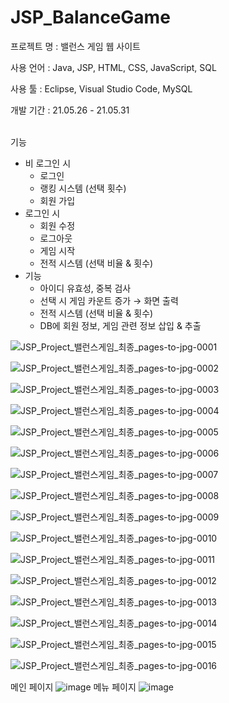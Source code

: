 # JSP_BalanceGame
프로젝트 명 : 밸런스 게임 웹 사이트

사용 언어 : Java, JSP, HTML, CSS, JavaScript, SQL

사용 툴 : Eclipse, Visual Studio Code, MySQL

개발 기간 : 21.05.26 - 21.05.31

<br>
기능

- 비 로그인 시
    - 로그인
    - 랭킹 시스템 (선택 횟수)
    - 회원 가입
- 로그인 시
    - 회원 수정
    - 로그아웃
    - 게임 시작
    - 전적 시스템 (선택 비율 & 횟수)
- 기능
    - 아이디 유효성, 중복 검사
    - 선택 시 게임 카운트 증가 → 화면 출력
    - 전적 시스템 (선택 비율 & 횟수)
    - DB에 회원 정보, 게임 관련 정보 삽입 & 추출

![JSP_Project_밸런스게임_최종_pages-to-jpg-0001](https://user-images.githubusercontent.com/50795314/120182892-f55f5980-c249-11eb-9eb6-ec450caee76e.jpg)

![JSP_Project_밸런스게임_최종_pages-to-jpg-0002](https://user-images.githubusercontent.com/50795314/120182897-f8f2e080-c249-11eb-9907-553908d54641.jpg)

![JSP_Project_밸런스게임_최종_pages-to-jpg-0003](https://user-images.githubusercontent.com/50795314/120182908-fb553a80-c249-11eb-8b21-34f8ddab3dd5.jpg)

![JSP_Project_밸런스게임_최종_pages-to-jpg-0004](https://user-images.githubusercontent.com/50795314/120182913-fd1efe00-c249-11eb-8a40-c6ae5ed70761.jpg)

![JSP_Project_밸런스게임_최종_pages-to-jpg-0005](https://user-images.githubusercontent.com/50795314/120182921-0019ee80-c24a-11eb-9492-88e10aab9603.jpg)

![JSP_Project_밸런스게임_최종_pages-to-jpg-0006](https://user-images.githubusercontent.com/50795314/120182930-027c4880-c24a-11eb-8c6c-721439de9412.jpg)

![JSP_Project_밸런스게임_최종_pages-to-jpg-0007](https://user-images.githubusercontent.com/50795314/120182941-04460c00-c24a-11eb-8c37-2f4ed15193bd.jpg)

![JSP_Project_밸런스게임_최종_pages-to-jpg-0008](https://user-images.githubusercontent.com/50795314/120182949-06a86600-c24a-11eb-8bf9-d8ef8eff365f.jpg)

![JSP_Project_밸런스게임_최종_pages-to-jpg-0009](https://user-images.githubusercontent.com/50795314/120182960-090ac000-c24a-11eb-8ae9-fdaae0ae58e9.jpg)

![JSP_Project_밸런스게임_최종_pages-to-jpg-0010](https://user-images.githubusercontent.com/50795314/120182965-0ad48380-c24a-11eb-9f74-0ded6c8aa65e.jpg)

![JSP_Project_밸런스게임_최종_pages-to-jpg-0011](https://user-images.githubusercontent.com/50795314/120182975-0c9e4700-c24a-11eb-9b8c-f25843e82807.jpg)

![JSP_Project_밸런스게임_최종_pages-to-jpg-0012](https://user-images.githubusercontent.com/50795314/120182988-0f00a100-c24a-11eb-8138-1c46e970beac.jpg)

![JSP_Project_밸런스게임_최종_pages-to-jpg-0013](https://user-images.githubusercontent.com/50795314/120182992-1162fb00-c24a-11eb-8224-4ae5149fdca3.jpg)

![JSP_Project_밸런스게임_최종_pages-to-jpg-0014](https://user-images.githubusercontent.com/50795314/120182997-132cbe80-c24a-11eb-8716-168cecc9c5ec.jpg)

![JSP_Project_밸런스게임_최종_pages-to-jpg-0015](https://user-images.githubusercontent.com/50795314/120183005-158f1880-c24a-11eb-9e08-c6123444c1f7.jpg)

![JSP_Project_밸런스게임_최종_pages-to-jpg-0016](https://user-images.githubusercontent.com/50795314/120183010-1758dc00-c24a-11eb-8ebd-4a6af883a8d4.jpg)

메인 페이지
![image](https://user-images.githubusercontent.com/50795314/120070292-b358db00-c0c4-11eb-98c3-796aee705630.png)
메뉴 페이지
![image](https://user-images.githubusercontent.com/50795314/120104683-a73a4f80-c190-11eb-9d74-e4d6f85a4627.png)
